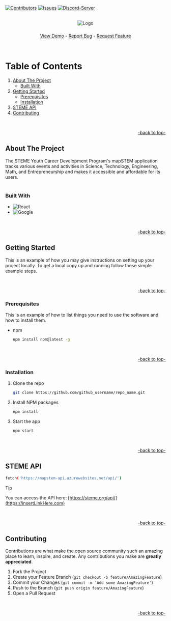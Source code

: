 <a name="readme-top"></a>


[![Contributors][contributors-shield]][contributors-url]
[![Issues][issues-shield]][issues-url]
[![Discord-Server][discord-shield]][discord-url]



<!-- Logo -->
<br />
<div align="center">
  <img src="https://static.wixstatic.com/media/8c1082_5c919dc4666a4ca193ba1a9efb692ed7~mv2.png/v1/crop/x_0,y_133,w_500,h_249/fill/w_552,h_273,al_c,lg_1,q_85,enc_auto/STEM%20E%20YCDP.png" alt="Logo">

<h3 align="center"></h3>
  <p align="center">
    <a href="https://github.com/github_username/repo_name">View Demo</a>
    -
    <a href="https://github.com/github_username/repo_name/issues">Report Bug</a>
    -
    <a href="https://github.com/github_username/repo_name/issues">Request Feature</a>
  </p>
  <br>
</div>


<!-- shortcuts -->

<h1>Table of Contents</h1>
<ol>
  <li>
    <a href="#about-the-project">About The Project</a>
    <ul>
      <li><a href="#built-with">Built With</a></li>
    </ul>
  </li>
  <li>
    <a href="#getting-started">Getting Started</a>
    <ul>
      <li><a href="#prerequisites">Prerequisites</a></li>
      <li><a href="#installation">Installation</a></li>
    </ul>
  </li>
  <li><a href="#STEME-API">STEME API</a></li>
  <li><a href="#contributing">Contributing</a></li>
</ol>

<br>
<p align="right"><a href="#readme-top">-back to top-</a></p>


## About The Project

The STEME Youth Career Development
Program's mapSTEM application tracks various events and activities in Science, Technology, Engineering, Math, and Entrepreneurship and makes it accessible and affordable for its users.
<br>
<br>


### Built With

* ![React][React.js]
* ![Google][Google.api]

<br>
<p align="right"><a href="#readme-top">-back to top-</a></p>


## Getting Started

This is an example of how you may give instructions on setting up your project locally.
To get a local copy up and running follow these simple example steps.

<br>
<p align="right"><a href="#readme-top">-back to top-</a></p>


### Prerequisites

This is an example of how to list things you need to use the software and how to install them.
* npm
  ```sh
  npm install npm@latest -g
  ```

<br>
<p align="right"><a href="#readme-top">-back to top-</a></p>


### Installation

1. Clone the repo
   ```sh
   git clone https://github.com/github_username/repo_name.git
   ```
2. Install NPM packages
   ```sh
   npm install
   ```
3. Start the app
   ```sh
   npm start
   ```

<br>
<p align="right"><a href="#readme-top">-back to top-</a></p>


## STEME API

```sh
fetch('https://mapstem-api.azurewebsites.net/api/')
```

> [!TIP]
> You can access the API here: [https://steme.org/api/](https://insertLinkHere.com)

<br>
<p align="right"><a href="#readme-top">-back to top-</a></p>

## Contributing

Contributions are what make the open source community such an amazing place to learn, inspire, and create. Any contributions you make are **greatly appreciated**.

1. Fork the Project
2. Create your Feature Branch (`git checkout -b feature/AmazingFeature`)
3. Commit your Changes (`git commit -m 'Add some AmazingFeature'`)
4. Push to the Branch (`git push origin feature/AmazingFeature`)
5. Open a Pull Request

<br>
<p align="right"><a href="#readme-top">-back to top-</a></p>


<!-- Links -->
[contributors-shield]: https://img.shields.io/github/contributors/STEM-E-Youth-Career-Development-Program/map-app.svg?style=for-the-badge

[contributors-url]: https://github.com/STEM-E-Youth-Career-Development-Program/map-app/graphs/contributors

[issues-shield]: https://img.shields.io/github/issues/STEM-E-Youth-Career-Development-Program/map-app.svg?style=for-the-badge
[issues-url]: https://github.com/STEM-E-Youth-Career-Development-Program/map-app/issues

[discord-shield]: https://img.shields.io/badge/dynamic/json?url=https%3A%2F%2Fdiscord.com%2Fapi%2Finvites%2FNKDkE52HhH%3Fwith_counts%3Dtrue&query=%24.approximate_presence_count&suffix=%20Online&style=for-the-badge&logo=Discord&logoColor=white&label=Discord&color=%235864f4

[discord-url]: https://discord.gg/2EuA82Xayg

[product-screenshot]: images/screenshot.png

[React.js]: https://img.shields.io/badge/React-20232A?style=for-the-badge&logo=react&logoColor=61DAFB

[Google.api]: https://img.shields.io/badge/Google-black?style=for-the-badge&logo=google&color=%2320232A


